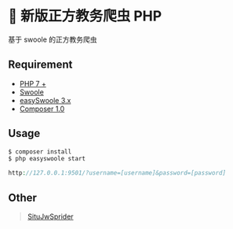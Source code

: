 🏰 新版正方教务爬虫 PHP 
===============
基于 swoole 的正方教务爬虫

## Requirement

- [PHP 7 +](http://php.net/manual/zh/migration71.new-features.php)
- [Swoole](https://www.swoole.com)
- [easySwoole 3.x](http://easyswoole.com/)
- [Composer 1.0](http://pkg.phpcomposer.com/)

## Usage

```php
$ composer install 
$ php easyswoole start
```


```php
http://127.0.0.1:9501/?username=[username]&password=[password]
```

## Other 

> [SituJwSprider](https://github.com/teg1c/SituJwSprider)